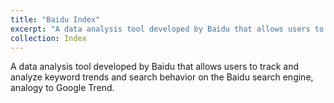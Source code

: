 ```yaml
---
title: "Baidu Index"
excerpt: "A data analysis tool developed by Baidu that allows users to track and analyze keyword trends and search behavior on the Baidu search engine, analogy to Google Trend. <br/><img src='/images/baidu_index_sample.png'>"
collection: Index
---
```



A data analysis tool developed by Baidu that allows users to track and analyze keyword trends and search behavior on the Baidu search engine, analogy to Google Trend.
